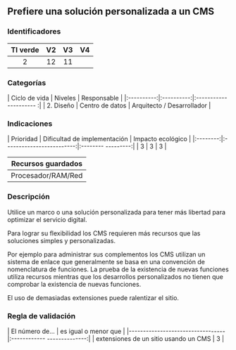 ## Prefiere una solución personalizada a un CMS

 ### Identificadores

 | TI verde | V2 | V3 | V4 |
 |:-------:|:---:|:---:|:----:|
 | 2 | 12 | 11 | |

 ### Categorías

 | Ciclo de vida | Niveles | Responsable |
 |:----------:|:----------:|:--------------------- :|
 | 2. Diseño | Centro de datos | Arquitecto / Desarrollador |

 ### Indicaciones

 | Prioridad | Dificultad de implementación | Impacto ecológico |
 |:--------:|:-------------------------:|:-------- ---------:|
 | 3 | 3 | 3 |

 | Recursos guardados |
 |:-------------------------:|
 | Procesador/RAM/Red |

 ### Descripción

Utilice un marco o una solución personalizada para tener más libertad para optimizar el servicio digital.

Para lograr su flexibilidad los CMS requieren más recursos que las soluciones simples y personalizadas.

Por ejemplo para administrar sus complementos los CMS utilizan un sistema de enlace que generalmente se basa en una convención de nomenclatura de funciones.
 La prueba de la existencia de nuevas funciones utiliza recursos mientras que los desarrollos personalizados no tienen que comprobar la existencia de nuevas funciones.

El uso de demasiadas extensiones puede ralentizar el sitio.

 ### Regla de validación

 | El número de... | es igual o menor que |
 |----------------------------------|:------------ --------------:|
 | extensiones de un sitio usando un CMS | 3 |
